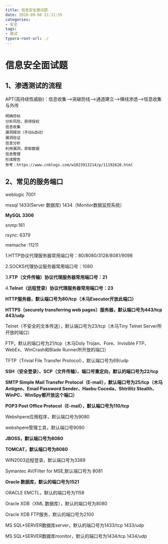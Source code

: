 ```yaml
---
title: 信息安全面试题
date: 2020-09-08 21:11:55
categories:
- 安全
tags:
- 面试
typora-root-url: ./
---
```


# 信息安全面试题

## 1、渗透测试的流程

APT(高持续性威胁)：信息收集-->突破防线-->通道建立-->横线渗透-->信息收集与外传

```
明确目标
分析风险，获得授权
信息收集
漏洞探测（手动&自动）
漏洞验证
信息分析
利用漏洞，获取数据
信息整理
形成报告
参考：https://www.cnblogs.com/w1023913214/p/11192620.html
```

<!-- more -->

## 2、常见的服务端口

weblogic 7001  

mssql 1433(Server 数据库)  1434（Monitor数据监控系统）

**MySQL 3306** 

snmp:161  

rsync: 6379  

memache :11211



1.HTTP协议代理服务器常用端口号：80/8080/3128/8081/9098

2.SOCKS代理协议服务器常用端口号：1080

3.**FTP（文件传输）协议代理服务器常用端口号：21**

4.**Telnet（远程登录）协议代理服务器常用端口号：23**

**HTTP服务器，默认端口号为80/tcp（木马Executor开放此端口）**

**HTTPS（securely transferring web pages）服务器，默认端口号为443/tcp 443/udp**

Telnet（不安全的文本传送），默认端口号为23/tcp（木马Tiny Telnet Server所开放的端口）

FTP，默认的端口号为21/tcp（木马Doly Trojan、Fore、Invisible FTP、WebEx、WinCrash和Blade Runner所开放的端口）

TFTP（Trivial File Transfer Protocol），默认端口号为69/udp

**SSH（安全登录）、SCP（文件传输）、端口号重定向，默认的端口号为22/tcp**

**SMTP Simple Mail Transfer Protocol（E-mail），默认端口号为25/tcp（木马Antigen、Email Password Sender、Haebu Coceda、Shtrilitz Stealth、WinPC、WinSpy都开放这个端口）**

**POP3 Post Office Protocol（E-mail），默认端口号为110/tcp**

Webshpere应用程序，默认端口号为9080

webshpere管理工具，默认端口号9090

**JBOSS，默认端口号为8080**

**TOMCAT，默认端口号为8080**

WIN2003远程登录，默认端口号为3389

Symantec AV/Filter for MSE,默认端口号为 8081

**Oracle 数据库，默认的端口号为1521**

ORACLE EMCTL，默认的端口号为1158

Oracle XDB（XML 数据库），默认的端口号为8080

Oracle XDB FTP服务，默认的端口号为2100

MS SQL*SERVER数据库server，默认的端口号为1433/tcp 1433/udp

MS SQL*SERVER数据库monitor，默认的端口号为1434/tcp 1434/udp
